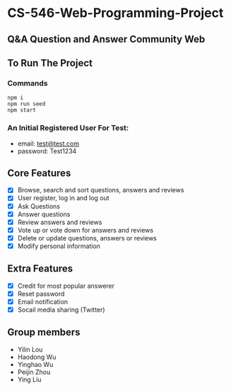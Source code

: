 # CS-546-Web-Programming-Project
## Q&A Question and Answer Community Web
## To Run The Project
### Commands
```
npm i
npm run seed
npm start
```
### An Initial Registered User For Test:
- email: test@test.com
- password: Test1234
## Core Features
- [x] Browse, search and sort questions, answers and reviews
- [x] User register, log in and log out
- [x] Ask Questions
- [x] Answer questions
- [x] Review answers and reviews
- [x] Vote up or vote down for answers and reviews
- [x] Delete or update questions, answers or reviews
- [x] Modify personal information
## Extra Features
- [x] Credit for most popular answerer
- [x] Reset password
- [x] Email notification
- [x] Socail media sharing (Twitter)

## Group members
- Yilin Lou
- Haodong Wu
- Yinghao Wu
- Peijin Zhou
- Ying Liu
